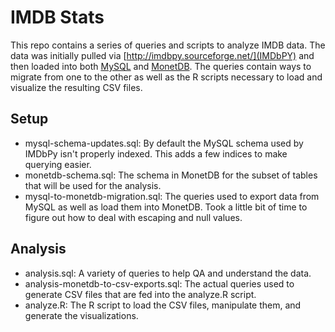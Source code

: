 # IMDB Stats

This repo contains a series of queries and scripts to analyze IMDB data. The data was initially pulled via [http://imdbpy.sourceforge.net/](IMDbPY) and then loaded into both [MySQL](https://www.mysql.com/) and [MonetDB](https://www.monetdb.org/Home). The queries contain ways to migrate from one to the other as well as the R scripts necessary to load and visualize the resulting CSV files.

## Setup
- mysql-schema-updates.sql: By default the MySQL schema used by IMDbPy isn't properly indexed. This adds a few indices to make querying easier.
- monetdb-schema.sql: The schema in MonetDB for the subset of tables that will be used for the analysis.
- mysql-to-monetdb-migration.sql: The queries used to export data from MySQL as well as load them into MonetDB. Took a little bit of time to figure out how to deal with escaping and null values.

## Analysis
- analysis.sql: A variety of queries to help QA and understand the data.
- analysis-monetdb-to-csv-exports.sql: The actual queries used to generate CSV files that are fed into the analyze.R script.
- analyze.R: The R script to load the CSV files, manipulate them, and generate the visualizations.
